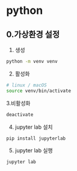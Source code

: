 # python

## 0.가상환경 설정

1. 생성
```bash
python -m venv venv
```

2. 활성화
```bash
# linux / macOS
source venv/bin/activate
```

3.비활성화
```bash
deactivate
```
4. jupyter lab 설치

```bash
pip install jupyterlab
```

5. jupyter lab 실행

```bash
jupyter lab
```